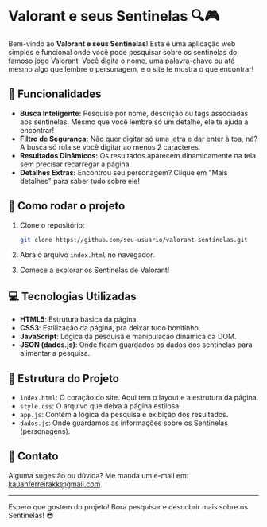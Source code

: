 # Valorant e seus Sentinelas 🔍🎮

Bem-vindo ao **Valorant e seus Sentinelas**! Esta é uma aplicação web simples e funcional onde você pode pesquisar sobre os sentinelas do famoso jogo Valorant. Você digita o nome, uma palavra-chave ou até mesmo algo que lembre o personagem, e o site te mostra o que encontrar!

## 🎯 Funcionalidades

- **Busca Inteligente:** Pesquise por nome, descrição ou tags associadas aos sentinelas. Mesmo que você lembre só um detalhe, ele te ajuda a encontrar!
- **Filtro de Segurança:** Não quer digitar só uma letra e dar enter à toa, né? A busca só rola se você digitar ao menos 2 caracteres.
- **Resultados Dinâmicos:** Os resultados aparecem dinamicamente na tela sem precisar recarregar a página.
- **Detalhes Extras:** Encontrou seu personagem? Clique em "Mais detalhes" para saber tudo sobre ele!

## 🚀 Como rodar o projeto

1. Clone o repositório:

   ```bash
   git clone https://github.com/seu-usuario/valorant-sentinelas.git
   ```
   
2. Abra o arquivo `index.html` no navegador.
   
3. Comece a explorar os Sentinelas de Valorant!

## 💻 Tecnologias Utilizadas

- **HTML5**: Estrutura básica da página.
- **CSS3**: Estilização da página, pra deixar tudo bonitinho.
- **JavaScript**: Lógica da pesquisa e manipulação dinâmica da DOM.
- **JSON (dados.js)**: Onde ficam guardados os dados dos sentinelas para alimentar a pesquisa.

## 📂 Estrutura do Projeto

- `index.html`: O coração do site. Aqui tem o layout e a estrutura da página.
- `style.css`: O arquivo que deixa a página estilosa!
- `app.js`: Contém a lógica da pesquisa e exibição dos resultados.
- `dados.js`: Onde guardamos as informações sobre os Sentinelas (personagens).

## 👾 Contato

Alguma sugestão ou dúvida? Me manda um e-mail em: [kauanferreirakk@gmail.com](mailto:kauanferreirakk@gmail.com).

---

Espero que gostem do projeto! Bora pesquisar e descobrir mais sobre os Sentinelas! 😎
